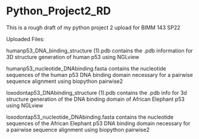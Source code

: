 # Python_Project2_RD
This is a rough draft of my python project 2 upload for BIMM 143 SP22

Uploaded Files:

humanp53_DNA_binding_structure (1).pdb contains the .pdb information for 3D structure generation of human p53 using NGLview

humanp53_nucleotide_DNAbinding.fasta contains the nucleotide sequences of the human p53 DNA binding domain necessary for a pairwise sequence alignment using biopython pairwise2

loxodontap53_DNAbinding_structure (1).pdb contains the .pdb info for 3d structure generation of the DNA binding domain of African Elephant p53 using NGLview

loxodontap53_nucleotide_DNAbinding.fasta contains the nucleotide sequences of the African Elephant p53 DNA binding domain necessary for a pairwise sequence alignment using biopython pairwise2

